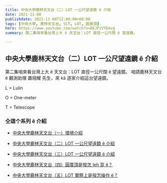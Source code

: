 ```yaml
---
title: 中央大學鹿林天文台（二）LOT 一公尺望遠鏡 ê 介紹
date: 2021-11-08
publishdate: 2021-11-08T12:00:00+08:00
tags: [中央大學, 鹿林天文台, SLT, LOT, 圓厝頂]
hero: https://www.youtube.com/watch?v=DEJPiVYEmvg
summary: 第二集咱來看台灣上大 ê 天文台：LOT 直徑一公尺闊 ê 望遠鏡。

---
```



## 中央大學鹿林天文台（二）LOT 一公尺望遠鏡 ê 介紹

第二集咱來看台灣上大 ê 天文台：LOT 直徑一公尺闊 ê 望遠鏡。
咱請鹿林天文台 ê 觀測助理 蕭翔耀 先生，來 kā 逐家介紹這台望遠鏡。

L = Lulin

O = One-meter

T = Telescope

### 仝這个系列 ê 介紹
- [中央大學鹿林天文台（一）環境介紹](https://apod.tw/bonus/20211105_lulinobservatory_1/)

- [中央大學鹿林天文台（二）LOT 一公尺望遠鏡 ê 介紹](https://apod.tw/bonus/20211105_lulinobservatory_2/)

- [中央大學鹿林天文台（三）LOT 一公尺望遠鏡 ê 介紹](https://apod.tw/bonus/20211108_lulinobservatory_3/)

- [中央大學鹿林天文台（四）圓厝頂是按怎 leh 踅 ê？](https://apod.tw/bonus/20211110_lulinobservatory_4/)

- [中央大學鹿林天文台（五）LOT 實際上是按怎操作 ê？](https://apod.tw/bonus/20211124_lulinobservatory_5/)
